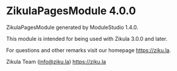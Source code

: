 # ZikulaPagesModule 4.0.0

ZikulaPagesModule generated by ModuleStudio 1.4.0.

This module is intended for being used with Zikula 3.0.0 and later.

For questions and other remarks visit our homepage <https://ziku.la>.

Zikula Team (info@ziku.la)
<https://ziku.la>
